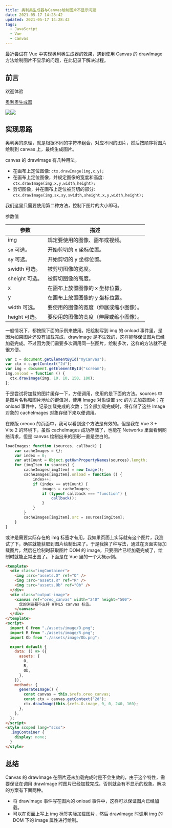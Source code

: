 ```yaml
---
title: 奥利奥生成器与Canvas绘制图片不显示问题
date: 2021-05-17 14:28:42
updated: 2021-05-17 14:28:42
tags:
  - JavaScript
  - Vue
  - Canvas
---
```


最近尝试在 Vue 中实现奥利奥生成器的效果，遇到使用 Canvas 的 drawImage 方法绘制图片不显示的问题，在此记录下解决过程。

<!--more-->

## 前言

欢迎体验

[奥利奥生成器](https://tools.iszy.xyz/others/oreooo)

![](https://img.iszy.xyz/20210523144733.png)![](https://img.iszy.xyz/20210523144706.png)

## 实现思路

奥利奥的原理，就是根据不同的字符串组合，对应不同的图片，然后按顺序将图片绘制到 canvas 上，最终生成图片。

canvas 的 drawImage 有几种用法。

- 在画布上定位图像: `ctx.drawImage(img,x,y);`
- 在画布上定位图像，并规定图像的宽度和高度: `ctx.drawImage(img,x,y,width,height);`
- 剪切图像，并在画布上定位被剪切的部分: `ctx.drawImage(img,sx,sy,swidth,sheight,x,y,width,height);`

我们这里只需要使用第二种方法，控制下图片的大小即可。

参数值

| 参数           | 描述                                   |
| -------------- | -------------------------------------- |
| img            | 规定要使用的图像、画布或视频。         |
| sx 可选。      | 开始剪切的 x 坐标位置。                |
| sy 可选。      | 开始剪切的 y 坐标位置。                |
| swidth 可选。  | 被剪切图像的宽度。                     |
| sheight 可选。 | 被剪切图像的高度。                     |
| x              | 在画布上放置图像的 x 坐标位置。        |
| y              | 在画布上放置图像的 y 坐标位置。        |
| width 可选。   | 要使用的图像的宽度（伸展或缩小图像）。 |
| height 可选。  | 要使用的图像的高度（伸展或缩小图像）。 |

一般情况下，都按照下面的示例来使用。把绘制写到 img 的 onload 事件里，是因为如果图片还没有加载完成，drawImage 是不生效的，这样能够保证图片已经加载完成。不过因为我们需要多次调用同一张图片，绘制多次，这样的方法就不是很方便。

```js
var c = document.getElementById("myCanvas");
var ctx = c.getContext("2d");
var img = document.getElementById("scream");
img.onload = function () {
  ctx.drawImage(img, 10, 10, 150, 180);
};
```

于是尝试将加载的图片缓存一下，方便调用，使用的是下面的方法。sources 中是图片名称和图片地址的键值对，使用 Image 对象设置 src 的方式加载图片；在 onload 事件中，记录加载完成的次数；当全部加载完成时，将存储了这些 Image 对象的 cacheImages 对象存储下来以便调用。

在原版 oreooo 的页面中，我可以看到这个方法是有效的。但是我在 Vue 3 + Vite 2 的环境下，虽然 cacheImages 成功存储了，也能在 Networks 里面看到网络请求，但是 canvas 绘制出来的图形一直是空白的。

```js
loadImages: function (sources, callback) {
    var cacheImages = {};
    var index = 0;
    var attCount = Object.getOwnPropertyNames(sources).length;
    for (imgItem in sources) {
        cacheImages[imgItem] = new Image();
        cacheImages[imgItem].onload = function () {
            index++;
            if (index == attCount) {
                images = cacheImages;
                if (typeof callback === "function") {
                    callback();
                }
            }
        }
        cacheImages[imgItem].src = sources[imgItem];
    }
}
```

或许是需要实际存在的 img 标签才有用，我如果页面上实际就有这个图片，我测试了下，确实就能获取到图片绘制出来了。于是我换了种写法，通过在页面实际加载图片，然后在绘制时获取图片 DOM 的 image，只要图片已经加载完成了，绘制时就能正常出图了。下面是在 Vue 里的一个大概示例。

```html
<template>
  <div class="imgContainer">
    <img :src="assets.O" ref="O" />
    <img :src="assets.R" ref="R" />
    <img :src="assets.Ob" ref="Ob" />
  </div>
  <div class="output-image">
    <canvas ref="oreo_canvas" width="240" height="500">
      您的浏览器不支持 HTML5 canvas 标签。
    </canvas>
  </div>
</template>
<script>
  import O from "./assets/image/O.png";
  import R from "./assets/image/R.png";
  import Ob from "./assets/image/Ob.png";

  export default {
    data: () => ({
      assets: {
        O,
        R,
        Ob,
      },
    }),
    methods: {
      generateImage() {
        const canvas = this.$refs.oreo_canvas;
        const ctx = canvas.getContext("2d");
        ctx.drawImage(this.$refs.O.image, 0, 0, 240, 160);
      },
    },
  };
</script>
<style scoped lang="scss">
  .imgContainer {
    display: none;
  }
</style>
```

## 总结

Canvas 的 drawImage 在图片还未加载完成时是不会生效的，由于这个特性，需要保证在调用 drawImage 时图片已经加载完成，否则就会有不显示的现象。解决的方案有下面两种。

- 将 drawImage 事件写在图片的 onload 事件中，这样可以保证图片已经加载。
- 可以在页面上写上 img 标签实际加载图片，然后 drawImage 时调用 img 的 DOM 下的 image 属性进行绘制。
